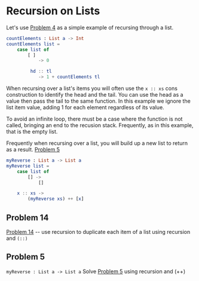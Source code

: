 # Recursion on Lists

Let's use [Problem 4](/../p/p04.md) as a simple example of recursing  through a list. 

```elm
countElements : List a -> Int
countElements list =
    case list of
        [ ] 
            -> 0

         hd :: tl 
            -> 1 + countElements tl
```
When recursing over a list's items you will often use the ```x :: xs``` cons construction to identify the head and the tail. You can use the head as a value then pass the tail to the same function. In this example we ignore the list item value, adding 1 for each element regardless of its value. 

To avoid an infinite loop, there must be a case where the function is not called, bringing an end to the recusion stack. Frequently, as in this example, that is the empty list.

Frequently when recursing over a list, you will build up a new list to return as a result. [Problem 5](../p/p05.md "Problem 5")

```elm
myReverse : List a -> List a
myReverse list =
    case list of
        [] ->
            []

    x :: xs ->
        (myReverse xs) ++ [x]
``` 

## Problem 14

[Problem 14](../p/p34.md "Problem 14") -- use recursion to duplicate each item of a list using recursion and ```(::)``` 

## Problem 5

`myReverse : List a -> List a`
Solve [Problem 5](../p/p05.md "Problem 5") using recursion and \(++\)

## 

